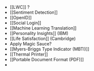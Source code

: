 - [[LWC]] ?
- [[Sentiment Detection]]
- [[OpenID]]
- [[Social Login]]
- [[Machine Learning Translation]]
- [[Personality Insights]] (IBM)
- [[Life Satisfaction]] (Cambridge)
- Apply Magic Sauce?
- [[Myers-Briggs Type Indicator (MBTI)]]
- [[Thermal Printer]]
- [[Portable Document Format (PDF)]]
- 